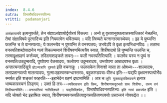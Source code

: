 ```yaml
---
index:  8.4.6
sutra:  विभाषौषधिवनस्पतिभ्यः
vritti:  padamanjari
---
```


`असंज्ञायामपि` इत्यनुवर्त्तते, तेन संज्ञाऽसंज्ञायोर्द्वयोरयं विकल्पः । अन्ये तु वृत्तावनुक्तत्वात्तस्याधिकारं नेच्छन्ति, तेषां संज्ञाविषये पुरगादिभ्य इति नियमत्वेन भवितव्यम् । यदि त्विष्यते यत्नान्तरमास्थेयम् । 
इह ये पुष्प्यन्ति फलन्ति च ते वानस्पत्याः; ये फलन्त्येव न पुष्प्यन्ति ते वनस्पतयः; उभयेऽपि ते वृक्षा इत्यभिधानविदः । ततश्च वनस्पतिशब्दोपादानेन णत्वं विकल्प्यमानं शिरीषवणमित्यत्रैव स्यात्, शिरीषादयो हि पुष्प्यन्ति फलन्ति च, तस्माद्वृक्षग्रहणं कर्त्तव्यम्, तदिदमाशङ्कते तावत्---
फली नवस्पतिरित्यादि । फलमेव यस्य न पुष्पं स वनस्पतिःउउदुम्बरादि, पुष्पोपगा वेतसादयः, फलोपगा उदुम्बरादयः, उभयोपगा आम्रादयश्च वृक्षाः । अन्तात्यन्तादिसूत्रे `डोऽन्यत्रापि दृश्यते` इति वचनाडुः । फलपाकेन विनाशो यासा ता ओषध्यः---शाल्यादयः, लताप्रतानवत्यो मालत्यादयः, गुल्माःउह्रस्वस्कन्धास्तरवः, बहुकाण्डपत्राः वीरुध इति---यद्यपि वृक्षवनस्पत्योर्भेदः स्मर्यत इति शङ्कां परहरति---इहाभेदेन ग्रहणं द्रष्टव्यमिति । अत्र च `लुपि युक्तवद्व्यक्तिवचने` इत्यत्र भाष्यकारवचनं लिङ्गम् । उक्तं हि तत्र---`व्यक्तिवचन इति किम्, शिरीषाणामदूरभवो ग्रामः शिरीषाः, तस्य वनं शिरीषवनमिति---वनस्पतित्वं नातिदिश्यते । यद्यतिदिश्येत, `विभाषौषधिवनस्पतिभ्यः` इति णत्वं प्रसज्येत` इति । यदि चोक्तो भेद इहाश्रितः स्यात्, शिरीषणामवनस्पतित्वाद्वनस्पतित्वणत्वयोः प्रसञ्जनं नोपपद्येत ।।
